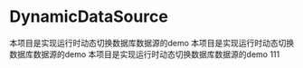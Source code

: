 # DynamicDataSource
本项目是实现运行时动态切换数据库数据源的demo
本项目是实现运行时动态切换数据库数据源的demo
本项目是实现运行时动态切换数据库数据源的demo
111


